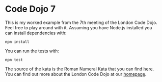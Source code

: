 Code Dojo 7
===========
This is my worked example from the 7th meeting of the London Code Dojo. Feel free to play around with it. Assuming you have Node.js installed you can install dependencies with:

	npm install

You can run the tests with:

    npm test

The source of the kata is the Roman Numeral Kata that you can find [here](http://codingdojo.org/cgi-bin/wiki.pl?KataRomanNumerals). You can find out more about the London Code Dojo at our [homepage](http://www.meetup.com/London-Code-Dojo/).
 